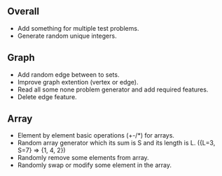 ## Overall
+ Add something for multiple test problems.
+ Generate random unique integers.

## Graph 
+ Add random edge between to sets.
+ Improve graph extention (vertex or edge).
+ Read all some none problem generator and add required features.
+ Delete edge feature.

## Array
+ Element by element basic operations (+-/*) for arrays.
+ Random array generator which its sum is S and its length is L. ({L=3, S=7} => {1, 4, 2})
+ Randomly remove some elements from array.
+ Randomly swap or modify some element in the array.
